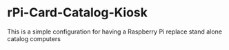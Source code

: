 # rPi-Card-Catalog-Kiosk
This is a simple configuration for having a Raspberry Pi replace stand alone catalog computers
